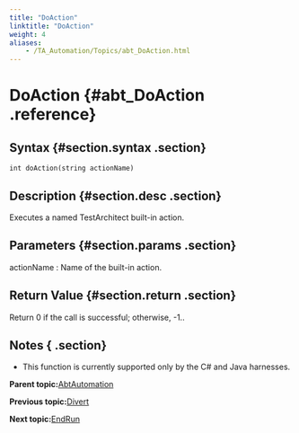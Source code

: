 ```yaml
--- 
title: "DoAction"
linktitle: "DoAction"
weight: 4
aliases: 
    - /TA_Automation/Topics/abt_DoAction.html
---
```

# DoAction {#abt_DoAction .reference}

## Syntax {#section.syntax .section}

`int doAction(string actionName)`

## Description {#section.desc .section}

Executes a named TestArchitect built-in action.

## Parameters {#section.params .section}

actionName
:   Name of the built-in action.

## Return Value {#section.return .section}

Return 0 if the call is successful; otherwise, -1..

## Notes { .section}

-   This function is currently supported only by the C\# and Java harnesses.

**Parent topic:**[AbtAutomation](../../TA_Automation/Topics/abt_AbtAutomation.html)

**Previous topic:**[Divert](../../TA_Automation/Topics/abt_Divert.html)

**Next topic:**[EndRun](../../TA_Automation/Topics/abt_EndRun.html)

